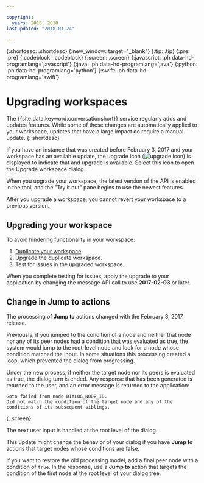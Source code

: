 ```yaml
---

copyright:
  years: 2015, 2018
lastupdated: "2018-01-24"

---
```


{:shortdesc: .shortdesc}
{:new_window: target="_blank"}
{:tip: .tip}
{:pre: .pre}
{:codeblock: .codeblock}
{:screen: .screen}
{:javascript: .ph data-hd-programlang='javascript'}
{:java: .ph data-hd-programlang='java'}
{:python: .ph data-hd-programlang='python'}
{:swift: .ph data-hd-programlang='swift'}

# Upgrading workspaces

The {{site.data.keyword.conversationshort}} service regularly adds and updates features. While some of these changes are automatically applied to your workspace, updates that have a large impact do require a manual update.
{: shortdesc}

If you have an instance that was created before February 3, 2017 and your workspace has an available update, the upgrade icon (![upgrade icon](images/upgrade.png)) is displayed to indicate that and upgrade is available. Select this icon to open the Upgrade workspace dialog.

When you upgrade your workspace, the latest version of the API is enabled in the tool, and the "Try it out" pane begins to use the newest features.

After you upgrade a workspace, you cannot revert your workspace to a previous version.

## Upgrading your workspace
To avoid hindering functionality in your workspace:

1.  [Duplicate your workspace](configure-workspace.html#exporting-and-copying-workspaces).
2.  Upgrade the duplicate workspace.
3.  Test for issues in the upgraded workspace.

When you complete testing for issues, apply the upgrade to your application by changing the message API call to use **2017-02-03** or later.

## Change in Jump to actions
The processing of **Jump to** actions changed with the February 3, 2017 release.

Previously, if you jumped to the condition of a node and neither that node nor any of its peer nodes had a condition that was evaluated as true, the system would jump to the root-level node and look for a node whose condition matched the input. In some situations this processing created a loop, which prevented the dialog from progressing.

Under the new process, if neither the target node nor its peers is evaluated as true, the dialog turn is ended. Any response that has been generated is returned to the user, and an error message is returned to the application:

```
Goto failed from node DIALOG_NODE_ID.
Did not match the condition of the target node and any of the conditions of its subsequent siblings.
```
{: screen}

The next user input is handled at the root level of the dialog.

This update might change the behavior of your dialog if you have **Jump to** actions that target nodes whose conditions are false.

If you want to restore the old processing model, add a final peer node with a condition of `true`. In the response, use a **Jump to** action that targets the condition of the first node at the root level of your dialog tree.
